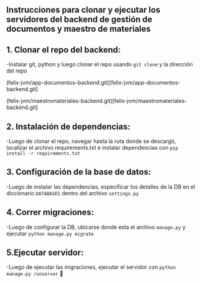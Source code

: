 ## Instrucciones para clonar y ejecutar los servidores del backend de gestión de documentos y maestro de materiales

## 1. Clonar el repo del backend:

-Instalar git, python y luego clonar el repo usando `git clone` y la dirección del repo

(felix-jvm/app-documentos-backend.git)[felix-jvm/app-documentos-backend.git]

(felix-jvm/maestromateriales-backend.git)[felix-jvm/maestromateriales-backend.git]


## 2. Instalación de dependencias:

-Luego de clonar el repo, navegar hasta la ruta donde se descargó, localizar el archivo requirements.txt e instalar dependencias con `pip install -r requirements.txt`

## 3. Configuración de la base de datos:

-Luego de instalar las dependencias, especificar los detalles de la DB en el diccionario `DATABASES` dentro del archivo `settings.py`

## 4. Correr migraciones:

-Luego de configurar la DB, ubicarse donde esta el archivo `manage.py` y ejecutar `python manage.py migrate`

## 5.Ejecutar servidor:

-Luego de ejecutar las migraciones, ejecutar el servidor con `python manage.py runserver` 🚀